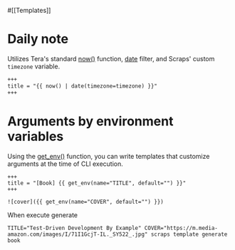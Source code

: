 #[[Templates]]

# Daily note
Utilizes Tera's standard [now()](https://keats.github.io/tera/docs/#now) function, [date](https://keats.github.io/tera/docs/#date) filter, and Scraps' custom `timezone` variable.

```md
+++
title = "{{ now() | date(timezone=timezone) }}"
+++
```

# Arguments by environment variables
Using the [get_env()](https://keats.github.io/tera/docs/#get-env) function, you can write templates that customize arguments at the time of CLI execution.

```
+++
title = "[Book] {{ get_env(name="TITLE", default="") }}"
+++

![cover]({{ get_env(name="COVER", default="") }})
```

When execute generate
```
TITLE="Test-Driven Development By Example" COVER="https://m.media-amazon.com/images/I/71I1GcjT-IL._SY522_.jpg" scraps template generate book
```
